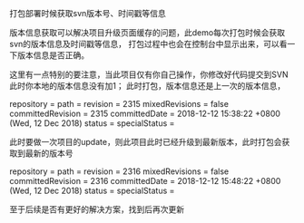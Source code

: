 
打包部署时候获取svn版本号、时间戳等信息


版本信息获取可以解决项目升级页面缓存的问题，此demo每次打包时候会获取svn的版本信息及时间戳等信息，
打包过程中也会在控制台中显示出来，可以看一下版本信息是否正确。

这里有一点特别的要注意，当此项目仅有你自己操作，你修改好代码提交到SVN此时你本地的版本信息没有加1；
此时打包，版本信息还是上一次的版本信息，

repository = 
path = 
revision = 2315
mixedRevisions = false
committedRevision = 2315
committedDate = 2018-12-12 15:38:22 +0800 (Wed, 12 Dec 2018)
status = 
specialStatus = 

此时要做一次项目的update，则此项目此时已经升级到最新版本，此时打包会获取到最新的版本号

repository = 
path = 
revision = 2316
mixedRevisions = false
committedRevision = 2316
committedDate = 2018-12-12 15:48:22 +0800 (Wed, 12 Dec 2018)
status = 
specialStatus = 


至于后续是否有更好的解决方案，找到后再次更新
